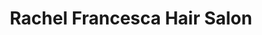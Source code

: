 ---
title: "Rachel Francesca Hair Salon"
url: /aspatria/rachel-francesca-hair-salon/
shop: hairdresser
---